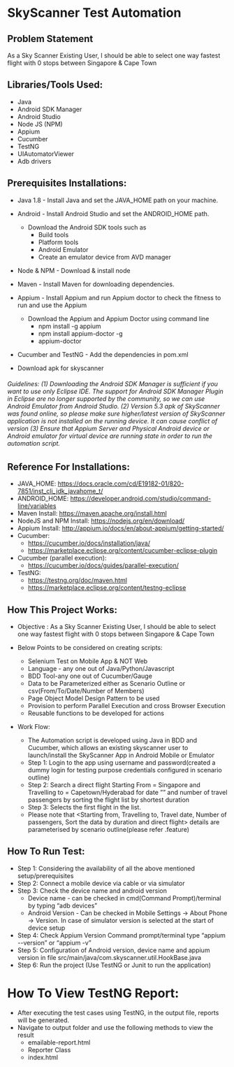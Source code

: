 # SkyScanner Test Automation

## Problem Statement
As a Sky Scanner Existing User, I should be able to select one way fastest flight with 0 stops between Singapore & Cape Town

## Libraries/Tools Used:
- Java
- Android SDK Manager
- Android Studio
- Node JS (NPM)
- Appium
- Cucumber
- TestNG
- UIAutomatorViewer
- Adb drivers

## Prerequisites Installations:
- Java 1.8 - Install Java and set the JAVA_HOME path on your machine.
- Android - Install Android Studio and set the ANDROID_HOME path.
  - Download the Android SDK tools such as
    - Build tools
    - Platform tools
    - Android Emulator
    - Create an emulator device from AVD manager
- Node & NPM - Download & install node 
- Maven - Install Maven for downloading dependencies.
- Appium - Install Appium and run Appium doctor to check the fitness to run and use the Appium
  - Download the Appium and Appium Doctor using command line 
    - npm install -g appium
    - npm install appium-doctor -g
    - appium-doctor

- Cucumber and TestNG - Add the dependencies in pom.xml
- Download apk for skyscanner
###### Guidelines: (1) Downloading the Android SDK Manager is sufficient if you want to use only Eclipse IDE. The support for Android SDK Manager Plugin in Eclipse are no longer supported by the community, so we can use Android Emulator from Android Studio. (2) Version 5.3 apk of SkyScanner was found online, so please make sure higher/latest version of SkyScanner application is not installed on the running device. It can cause conflict of version (3) Ensure that Appium Server and Physical Android device or Android emulator for virtual device are running state in order to run the automation script.
 
## Reference For Installations:
- JAVA_HOME: https://docs.oracle.com/cd/E19182-01/820-7851/inst_cli_jdk_javahome_t/
- ANDROID_HOME: https://developer.android.com/studio/command-line/variables
- Maven Install: https://maven.apache.org/install.html
- NodeJS and NPM Install: https://nodejs.org/en/download/
- Appium Install: http://appium.io/docs/en/about-appium/getting-started/
- Cucumber:
  - https://cucumber.io/docs/installation/java/
  - https://marketplace.eclipse.org/content/cucumber-eclipse-plugin
- Cucumber (parallel execution):
  - https://cucumber.io/docs/guides/parallel-execution/ 
- TestNG:
  - https://testng.org/doc/maven.html
  - https://marketplace.eclipse.org/content/testng-eclipse
 
## How This Project Works:
- Objective : As a Sky Scanner Existing User, I should be able to select one way fastest flight with 0 stops between Singapore & Cape Town
- Below Points to be considered on creating scripts:
  - Selenium Test on Mobile App & NOT Web
  - Language - any one out of Java/Python/Javascript
  - BDD Tool-any one out of Cucumber/Gauge
  - Data to be Parameterized either as Scenario Outline or csv(From/To/Date/Number of Members)
  - Page Object Model Design Pattern to be used
  - Provision to perform Parallel Execution  and cross Browser Execution
  - Reusable functions to be developed for actions
 
- Work Flow: 
  - The Automation script is developed using Java in BDD and Cucumber, which allows an existing skyscanner user to launch/install the SkyScanner App in Android Mobile or Emulator
  - Step 1: Login to the app using username and password(created a dummy login for testing purpose credentials configured in scenario outline) 
  - Step 2: Search a direct flight Starting From = Singapore and Travelling to =  Capetown/Hyderabad for date ”” and number of travel passengers by sorting the flight list by shortest duration 
  - Step 3: Selects the first flight in the list.
  - Please note that <Starting from, Travelling to, Travel date, Number of passengers, Sort the data by duration and direct flight> details are parameterised by scenario outline(please refer .feature)
 
## How To Run Test:
- Step 1: Considering the availability of all the above mentioned setup/prerequisites
- Step 2: Connect a mobile device via cable or via simulator
- Step 3: Check the device name and android version
	- Device name - can be checked in cmd(Command Prompt)/terminal by typing “adb devices”
	- Android Version - Can be checked in Mobile Settings -> About Phone -> Version. In case of simulator version is selected at the start of device setup
- Step 4: Check Appium Version
	Command prompt/terminal type “appium --version” or “appium -v”
- Step 5: Configuration of Android version, device name and appium version  in file src/main/java/com.skyscanner.util.HookBase.java
- Step 6: Run the project (Use TestNG or Junit to run the application)
 
# How To View TestNG Report:
- After executing the test cases using TestNG, in the output file, reports will be generated.
- Navigate to output folder and use the following methods to view the result
  - emailable-report.html
  - Reporter Class
  - index.html

 
 
 

